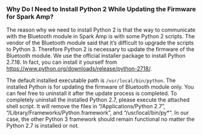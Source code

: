 ### Why Do I Need to Install Python 2 While Updating the Firmware for Spark Amp?

The reason why we need to install Python 2 is that the way to communicate with the Bluetooth module in Spark Amp is with some Python 2 scripts. The vendor of the Bluetooth module said that it’s difficult to upgrade the scripts to Python 3. Therefore Python 2 is necessary to update the firmware of the Bluetooth module. We use the official installer package to install Python 2.7.18. In fact, you can install it yourself from https://www.python.org/downloads/release/python-2718/.


The default installed executable path is `/usr/local/bin/python`. The installed Python is for updating the firmware of Bluetooth module only. You can feel free to uninstall it after the update process is completed. To completely uninstall the installed Python 2.7, please execute the attached shell script. It will remove the files in “/Applications/Python 2.7”, “/Library/Frameworks/Python.framework”, and “/usr/local/bin/py*“. In our case, the other Python 3 framework should remain functional no matter the Python 2.7 is installed or not.